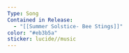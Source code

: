 ```yaml
---
Type: Song
Contained in Release:
  - "[[Summer Solstice- Bee Stings]]"
color: "#eb3b5a"
sticker: lucide//music
---
```

